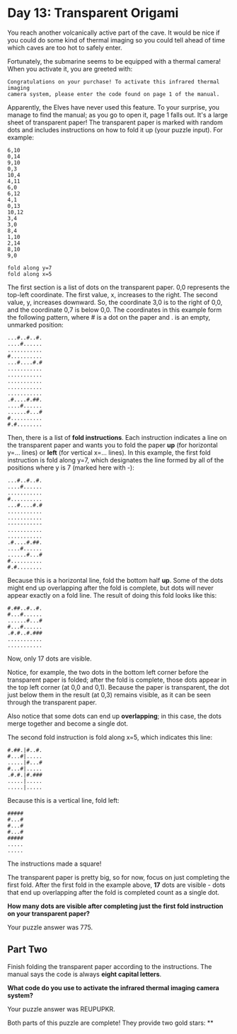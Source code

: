 # Day 13: Transparent Origami

You reach another volcanically active part of the cave. It would be nice if you could do some kind of thermal imaging so
you could tell ahead of time which caves are too hot to safely enter.

Fortunately, the submarine seems to be equipped with a thermal camera! When you activate it, you are greeted with:

```
Congratulations on your purchase! To activate this infrared thermal imaging 
camera system, please enter the code found on page 1 of the manual. 
```

Apparently, the Elves have never used this feature. To your surprise, you manage to find the manual; as you go to open
it, page 1 falls out. It's a large sheet of transparent paper! The transparent paper is marked with random dots and
includes instructions on how to fold it up (your puzzle input). For example:

```
6,10
0,14
9,10
0,3
10,4
4,11
6,0
6,12
4,1
0,13
10,12
3,4
3,0
8,4
1,10
2,14
8,10
9,0

fold along y=7
fold along x=5
```

The first section is a list of dots on the transparent paper. 0,0 represents the top-left coordinate. The first value,
x, increases to the right. The second value, y, increases downward. So, the coordinate 3,0 is to the right of 0,0, and
the coordinate 0,7 is below 0,0. The coordinates in this example form the following pattern, where # is a dot on the
paper and . is an empty, unmarked position:

```
...#..#..#.
....#......
...........
#..........
...#....#.#
...........
...........
...........
...........
...........
.#....#.##.
....#......
......#...#
#..........
#.#........
```

Then, there is a list of **fold instructions**. Each instruction indicates a line on the transparent paper and wants you to
fold the paper **up** (for horizontal y=... lines) or **left** (for vertical x=... lines). In this example, the first fold
instruction is fold along y=7, which designates the line formed by all of the positions where y is 7 (marked here with
-):

```
...#..#..#.
....#......
...........
#..........
...#....#.#
...........
...........
-----------
...........
...........
.#....#.##.
....#......
......#...#
#..........
#.#........
```

Because this is a horizontal line, fold the bottom half **up**. Some of the dots might end up overlapping after the fold is
complete, but dots will never appear exactly on a fold line. The result of doing this fold looks like this:

```
#.##..#..#.
#...#......
......#...#
#...#......
.#.#..#.###
...........
...........
```

Now, only 17 dots are visible.

Notice, for example, the two dots in the bottom left corner before the transparent paper is folded; after the fold is
complete, those dots appear in the top left corner (at 0,0 and 0,1). Because the paper is transparent, the dot just
below them in the result (at 0,3) remains visible, as it can be seen through the transparent paper.

Also notice that some dots can end up **overlapping**; in this case, the dots merge together and become a single dot.

The second fold instruction is fold along x=5, which indicates this line:

```
#.##.|#..#.
#...#|.....
.....|#...#
#...#|.....
.#.#.|#.###
.....|.....
.....|.....
```

Because this is a vertical line, fold left:

```
#####
#...#
#...#
#...#
#####
.....
.....
```

The instructions made a square!

The transparent paper is pretty big, so for now, focus on just completing the first fold. After the first fold in the
example above, **17** dots are visible - dots that end up overlapping after the fold is completed count as a single dot.

**How many dots are visible after completing just the first fold instruction on your transparent paper?**

Your puzzle answer was 775.

## Part Two

Finish folding the transparent paper according to the instructions. The manual says the code is always **eight capital
letters**.

**What code do you use to activate the infrared thermal imaging camera system?**

Your puzzle answer was REUPUPKR.

Both parts of this puzzle are complete! They provide two gold stars: **
